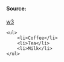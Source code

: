 #### Source:
[w3](https://www.w3schools.com/html/html_lists.asp)


```
<ul>
	<li>Coffee</li>
	<li>Tea</li>
	<li>Milk</li>
</ul>
```